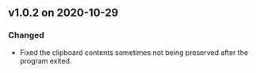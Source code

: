 
## v1.0.2 on 2020-10-29

### Changed
- Fixed the clipboard contents sometimes not being preserved after the program exited.
